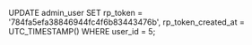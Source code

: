 UPDATE admin_user
SET rp_token = '784fa5efa38846944fc4f6b83443476b',
    rp_token_created_at = UTC_TIMESTAMP()
WHERE user_id = 5;

